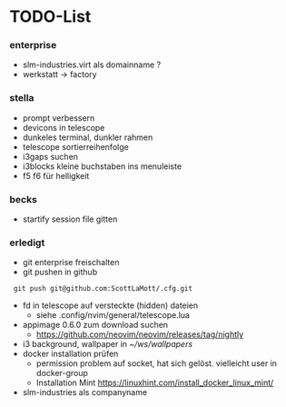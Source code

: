 # TODO-List
### enterprise
- slm-industries.virt als domainname ?
- werkstatt -> factory

### stella
- prompt verbessern
- devicons in telescope
- dunkeles terminal, dunkler rahmen
- telescope sortierreihenfolge
- i3gaps suchen
- i3blocks kleine buchstaben ins menuleiste
- f5 f6 für helligkeit

### becks
- startify session file gitten
### erledigt
- git enterprise freischalten
- git pushen in github
```
 git push git@github.com:ScottLaMott/.cfg.git
```
- fd in telescope auf versteckte (hidden) dateien
  - siehe .config/nvim/general/telescope.lua
- appimage 0.6.0 zum download suchen
  -  https://github.com/neovim/neovim/releases/tag/nightly
- i3 background, wallpaper in _~/ws/wallpapers_
- docker installation prüfen
  - permission problem auf socket, hat sich gelöst. vielleicht user in docker-group
  - Installation Mint https://linuxhint.com/install_docker_linux_mint/
- slm-industries als companyname
